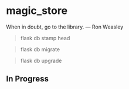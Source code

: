 # magic_store
When in doubt, go to the library. — Ron Weasley

>flask db stamp head

>flask db migrate

>flask db upgrade


## In Progress
